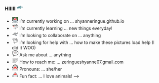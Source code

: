 ### HIIIII ![whale shark](sharks/whale-shark.png)

- ![coding shark](sharks/code.png) I’m currently working on ... shyanneringue.github.io
- ![nerd shark](sharks/nerd.png) I’m currently learning ... new things everyday!
- ![fish and shark](sharks/fish.png) I’m looking to collaborate on ... anything
- ![hmm shark](sharks/hmm.png) I’m looking for help with ... how to make these pictures load help (I did it WOO)
- ![speech bubble shark](sharks/talk.png) Ask me about ... anything
- ![newspaper shark](sharks/news.png) How to reach me: ... zeringueshyanne07.gmail.com
- ![headphone shark](sharks/headphones.png) Pronouns: ... she/her
- ![thumbs up shark](sharks/thumbs.png) Fun fact: ... I love animals!
-->

<style type="text/css">
    img {
        width: 20px;
    }


<!--
**Shyanneringue/Shyanneringue** is a ✨ _special_ ✨ repository because its `README.md` (this file) appears on your GitHub profile.